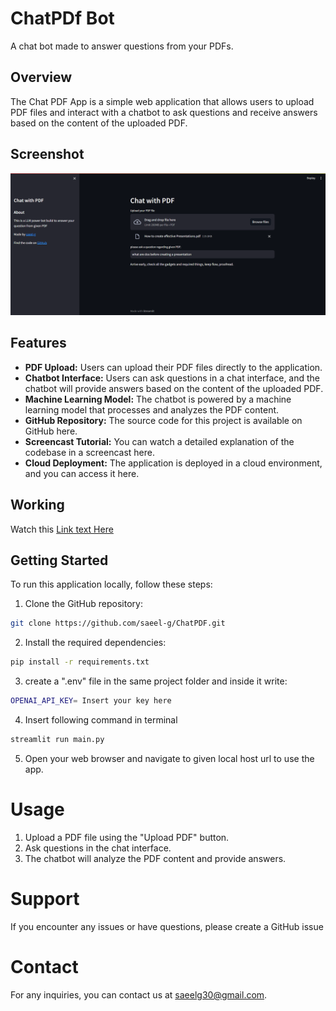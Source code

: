 
# ChatPDf Bot
A chat bot made to answer questions from your PDFs.

## Overview
The Chat PDF App is a simple web application that allows users to upload PDF files and interact with a chatbot to ask questions and receive answers based on the content of the uploaded PDF.

## Screenshot
![Asking a sample question after uploading the PDF](Screenshot.png)

## Features
* **PDF Upload:** Users can upload their PDF files directly to the application.
* **Chatbot Interface:** Users can ask questions in a chat interface, and the chatbot will provide answers based on the content of the uploaded PDF.
* **Machine Learning Model:** The chatbot is powered by a machine learning model that processes and analyzes the PDF content.
* **GitHub Repository:** The source code for this project is available on GitHub here.
* **Screencast Tutorial:** You can watch a detailed explanation of the codebase in a screencast here.
* **Cloud Deployment:** The application is deployed in a cloud environment, and you can access it here.
## Working
Watch this [Link text Here](https://drive.google.com/file/d/1rRhhAdWNvFYexT7-Mw_S9HAwHuwfQTH4/view?usp=sharing)


## Getting Started

To run this application locally, follow these steps:

1. Clone the GitHub repository:
```bash
git clone https://github.com/saeel-g/ChatPDF.git
```
2. Install the required dependencies:
```bash
pip install -r requirements.txt
```
3. create a ".env" file in the same project folder and inside it write:
```bash
OPENAI_API_KEY= Insert your key here
```
4. Insert following command in terminal
```bash
streamlit run main.py
```
5. Open your web browser and navigate to given local host url to use the app.

# Usage
1. Upload a PDF file using the "Upload PDF" button.
2. Ask questions in the chat interface.
3. The chatbot will analyze the PDF content and provide answers.

# Support
If you encounter any issues or have questions, please create a GitHub issue

# Contact
For any inquiries, you can contact us at saeelg30@gmail.com.
